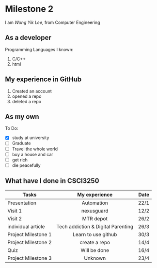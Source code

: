 # **Milestone 2**
I am _Wong Yik Lee_, from Computer Engineering

## As a developer
Programming Languages I known:
1. C/C++
2. html

## My experience in GitHub
1. Created an account
2. opened a repo
3. deleted a repo

## As my own
To Do:
- [x] study at university
- [ ] Graduate
- [ ] Travel the whole world
- [ ] buy a house and car
- [ ] get rich
- [ ] die peacefully

## What have I done in CSCI3250
| Tasks         | My experience | Date  |
| ------------- |:-------------:| -----:|
| Presentation | Automation | 22/1 |
| Visit 1       | nexusguard | 12/2 |
| Visit 2       | MTR depot      |   26/2 |
| individual article | Tech addiction & Digital Parenting  |    26/3 |
| Project Milestone 1 | Learn to use github | 30/3 |
| Project Milestone 2 | create a repo | 14/4 |
| Quiz | Will be done | 16/4 |
| Project Milestone 3 | Unknown | 23/4|
